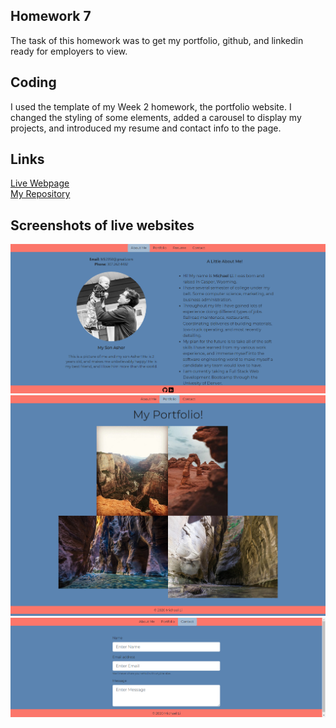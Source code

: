 ## Homework 7

The task of this homework was to get my portfolio, github, and linkedin ready for employers to view.


## Coding

I used the template of my Week 2 homework, the portfolio website. I changed the styling of some elements, added a carousel to display my projects, and introduced my resume and contact info to the page.

## Links

[Live Webpage](https://mli2950.github.io/Portfolio/) <br/>
[My Repository](https://github.com/mli2950/Portfolio)


## Screenshots of live websites

![Home Page](Assets/Images/aboutMe.png "Home Page")
![Portfolio](mli2950.github.io_Homework2_portfolio.html.png "Portfolio")
![Contact](mli2950.github.io_Homework2_contact.html.png "Contact")
